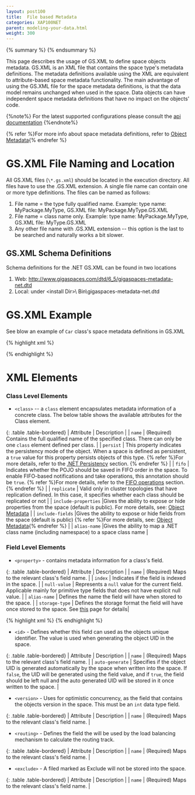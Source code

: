 ```yaml
---
layout: post100
title:  File based Metadata
categories: XAP100NET
parent: modeling-your-data.html
weight: 300
---
```


{% summary %} {% endsummary %}



This page describes the usage of GS.XML to define space objects metadata.
GS.XML is an XML file that contains the space type's metadata definitions. The metadata definitions available using the XML are equivalent to attribute-based space metadata functionality. The main advantage of using the GS.XML file for the space metadata definitions, is that the data model remains unchanged when used in the space. Data objects can have independent space metadata definitions that have no impact on the objects' code.

{%note%}
For the latest supported configurations please consult the [api documentation](/api_documentation/xap-{%currentversion%}.html)
{%endnote%}

{% refer %}For more info about space metadata definitions, refer to [Object Metadata](./poco-metadata.html){% endrefer %}

# GS.XML File Naming and Location

All GS.XML files (`\*.gs.xml`) should be located in the execution directory.
All files have to use the .GS.XML extension.
A single file name can contain one or more type definitions.
The files can be named as follows:
1) File name = the type fully qualified name. Example: type name: MyPackage.MyType, GS.XML file: MyPackage.MyType.GS.XML
2) File name = class name only. Example: type name: MyPackage.MyType, GS.XML file: MyType.GS.XML
3) Any other file name with .GS.XML extension -- this option is the last to be searched and naturally works a bit slower.

## GS.XML Schema Definitions

Schema definitions for the .NET GS.XML can be found in two locations
1)	Web: http://www.gigaspaces.com/dtd/6_5/gigaspaces-metadata-net.dtd
2)	Local: under \<install Dir\>\ Bin\gigaspaces-metadata-net.dtd

# GS.XML Example

See blow an example of `Car` class's space metadata definitions in GS.XML

{% highlight xml %}
<?xml version="1.0" encoding="UTF-8"?>
<!DOCTYPE gigaspaces-mapping SYSTEM "..\..\..\Bin\gigaspaces-metadata-net.dtd">
<gigaspaces-mapping>
  <class name="GigaSpaces.Examples.SpaceOperations.Entities.Car" persist="true" fifo="true" replicate="true" >
    <id name="CarId" />
    <routing name="CarType"/>
    <property name="CarId" null-value="-1" />
    <property name="Make" index="basic" />
    <property name="ManufacturingDate" null-value="1900-01-01T12:00:00" index="basic" />
    <exclude name="MaintenanceBook" />
    <version name="VersionProperty" />
  </class>
</gigaspaces-mapping>
{% endhighlight %}

# XML Elements

### Class Level Elements

- `<class>` -- a `class` element encapsulates metadata information of a concrete class. The below table shows the available attributes for the Class element.

{: .table .table-bordered}
| Attribute | Description |
| `name` | (Required) Contains the full qualified name of the specified class. There can only be one `class` element defined per class. |
| `persist` | This property indicates the persistency mode of the object. When a space is defined as persistent, a `true` value for this property persists objects of this type. {% refer %}For more details, refer to the [.NET Persistency](./space-persistency-overview.html) section. {% endrefer %} |
| `fifo` | Indicates whether the POJO should be saved in FIFO order in the space. To enable FIFO-based notifications and take operations, this annotation should be `true`. {% refer %}For more details, refer to the [FIFO operations](./fifo-support.html) section.{% endrefer %} |
| `replicate` | Valid only in cluster topologies that have replication defined. In this case, it specifies whether each class should be replicated or not |
| `include-properties` |Gives the ability to expose or hide properties from the space (default is public).
For more details, see: [Object Metadata](./poco-metadata.html) |
| `include-fields` |Gives the ability to expose or hide fields from the space (default is public) {% refer %}For more details, see: [Object Metadata](./poco-metadata.html){% endrefer %} |
| `alias-name` |Gives the ability to map a .NET class name (including namespace) to a space class name |

### Field Level Elements

- `<property>` - contains metadata information for a class's field.

{: .table .table-bordered}
| Attribute | Description |
| `name` | (Required) Maps to the relevant class's field name. |
| `index` | Indicates if the field is indexed in the space. |
| `null-value` | Represents a `null` value for the current field. Applicable mainly for primitive type fields that does not have explicit null value. |
| `alias-name` | Defines the name the field will have when stored to the space. |
| `storage-type` | Defines the storage format the field will have once stored to the space. See [this](./poco-storage-type.html) page for details|

{% highlight xml %}
<class name="GigaSpaces.Examples.SpaceOperations.Entities.Person" persist="false" replicate="false" fifo="false" >
	<property name="Int_Field" null-value="-1" alias-name="int_Field" />
	<property name="DateTime_Field" null-value="00:00:00.0000000, January 1, 0001" alias-name="dateTime_Field"/>
	<property name="Address" alias-name="address" storage-type="Object" />
</class>
{% endhighlight %}

- `<id>` - Defines whether this field can used as the objects unique identifier. The value is used when generating the object UID in the space.

{: .table .table-bordered}
| Attribute | Description |
| `name` | (Required) Maps to the relevant class's field name. |
| `auto-generate` | Specifies if the object UID is generated automatically by the space when written into the space. If `false`, the UID will be generated using the field value, and if `true`, the field should be left null and the auto generated UID will be stored in it once written to the space. |

- `<version>` - Uses for optimistic concurrency, as the field that contains the objects version in the space. This must be an `int` data type field.

{: .table .table-bordered}
| Attribute | Description |
| `name` | (Required) Maps to the relevant class's field name. |

- `<routing>` - Defines the field the will be used by the load balancing mechanism to calculate the routing track.

{: .table .table-bordered}
| Attribute | Description |
| `name` | (Required) Maps to the relevant class's field name. |

- `<exclude>` - A filed marked as Exclude will not be stored into the space.

{: .table .table-bordered}
| Attribute | Description |
| `name` | (Required) Maps to the relevant class's field name. |
